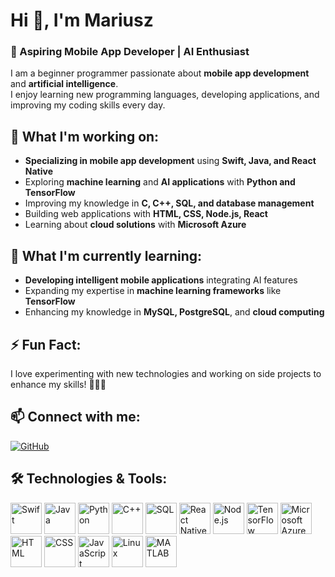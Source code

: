 # Hi 👋, I'm Mariusz  

### 🚀 Aspiring Mobile App Developer | AI Enthusiast  

I am a beginner programmer passionate about **mobile app development** and **artificial intelligence**.  
I enjoy learning new programming languages, developing applications, and improving my coding skills every day.  

## 🔭 What I'm working on:
- **Specializing in mobile app development** using **Swift, Java, and React Native**  
- Exploring **machine learning** and **AI applications** with **Python and TensorFlow**  
- Improving my knowledge in **C, C++, SQL, and database management**  
- Building web applications with **HTML, CSS, Node.js, React**  
- Learning about **cloud solutions** with **Microsoft Azure**  

## 🌱 What I'm currently learning:
- **Developing intelligent mobile applications** integrating AI features  
- Expanding my expertise in **machine learning frameworks** like **TensorFlow**  
- Enhancing my knowledge in **MySQL, PostgreSQL**, and **cloud computing**  

## ⚡ Fun Fact:
I love experimenting with new technologies and working on side projects to enhance my skills! 🚀📱🤖  

## 📫 Connect with me:

<p align="left">
  <a href="https://github.com/Mairon127" target="_blank">
     <img src="https://img.icons8.com/ios-glyphs/50/ffffff/github.png" alt="GitHub"/>
  </a>
</p>


## 🛠️ Technologies & Tools:

<p align="left">
  <img src="https://cdn.jsdelivr.net/gh/devicons/devicon/icons/swift/swift-original.svg" alt="Swift" width="50" height="50"/>
  <img src="https://cdn.jsdelivr.net/gh/devicons/devicon/icons/java/java-original.svg" alt="Java" width="50" height="50"/>
  <img src="https://cdn.jsdelivr.net/gh/devicons/devicon/icons/python/python-original.svg" alt="Python" width="50" height="50"/>
  <img src="https://cdn.jsdelivr.net/gh/devicons/devicon/icons/cplusplus/cplusplus-original.svg" alt="C++" width="50" height="50"/>
  <img src="https://cdn.jsdelivr.net/gh/devicons/devicon/icons/mysql/mysql-original.svg" alt="SQL" width="50" height="50"/>
  <img src="https://cdn.jsdelivr.net/gh/devicons/devicon/icons/react/react-original.svg" alt="React Native" width="50" height="50"/>
  <img src="https://cdn.jsdelivr.net/gh/devicons/devicon/icons/nodejs/nodejs-plain-wordmark.svg" alt="Node.js" width="50" height="50"/>
  <img src="https://cdn.jsdelivr.net/gh/devicons/devicon/icons/tensorflow/tensorflow-original.svg" alt="TensorFlow" width="50" height="50"/>
  <img src="https://cdn.jsdelivr.net/gh/devicons/devicon/icons/azure/azure-original.svg" alt="Microsoft Azure" width="50" height="50"/>
  <img src="https://cdn.jsdelivr.net/gh/devicons/devicon/icons/html5/html5-original.svg" alt="HTML" width="50" height="50"/>
  <img src="https://cdn.jsdelivr.net/gh/devicons/devicon/icons/css3/css3-original.svg" alt="CSS" width="50" height="50"/>
  <img src="https://cdn.jsdelivr.net/gh/devicons/devicon/icons/javascript/javascript-original.svg" alt="JavaScript" width="50" height="50"/>
  <img src="https://cdn.jsdelivr.net/gh/devicons/devicon/icons/linux/linux-original.svg" alt="Linux" width="50" height="50"/>
  <img src="https://cdn.jsdelivr.net/gh/devicons/devicon/icons/matlab/matlab-original.svg" alt="MATLAB" width="50" height="50"/>
</p>
